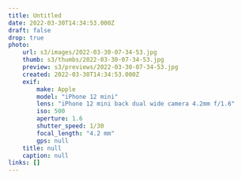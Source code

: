 ```yaml
---
title: Untitled
date: 2022-03-30T14:34:53.000Z
draft: false
drop: true
photo:
    url: s3/images/2022-03-30-07-34-53.jpg
    thumb: s3/thumbs/2022-03-30-07-34-53.jpg
    preview: s3/previews/2022-03-30-07-34-53.jpg
    created: 2022-03-30T14:34:53.000Z
    exif:
        make: Apple
        model: "iPhone 12 mini"
        lens: "iPhone 12 mini back dual wide camera 4.2mm f/1.6"
        iso: 500
        aperture: 1.6
        shutter_speed: 1/30
        focal_length: "4.2 mm"
        gps: null
    title: null
    caption: null
links: []
---
```

